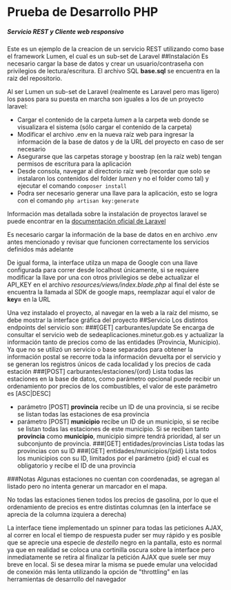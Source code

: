 # Prueba de Desarrollo PHP
##### Servicio REST y Cliente web responsivo
Este es un ejemplo de la creacion de un servicio REST utilizando como base el framework Lumen, 
el cual es un sub-set de Laravel
##Instalación
Es necesario cargar la base de datos y crear un usuario/contraseña con privilegios de lectura/escritura.
El archivo SQL **base.sql** se encuentra en la raiz del repositorio.

Al ser Lumen un sub-set de Laravel (realmente es Laravel pero mas ligero) los pasos para su puesta en marcha
son iguales a los de un proyecto laravel:
- Cargar el contenido de la carpeta _lumen_ a la carpeta web donde se visualizara el sistema (sólo cargar el contenido de la carpeta)
- Modificar el archivo .env en la nueva raíz web para ingresar la información de la base de datos y de la 
URL del proyecto en caso de ser necesario
- Asegurarse que las carpetas storage y boostrap (en la raíz web) tengan permisos de escritura para la aplicación
- Desde consola, navegar al directorio raíz web (recordar que solo se instalaron los contenidos del folder _lumen_ y no el folder como tal) y ejecutar
el comando `composer install`
- Podra ser necesario generar una llave para la aplicación, esto se logra con el comando `php artisan key:generate`

Información mas detallada sobre la instalación de proyectos laravel se puede encontrar en la [documentación oficial de Laravel](https://laravel.com/docs/7.x/deployment)
 
 Es necesario cargar la información de la base de datos en en archivo .env antes mencionado y revisar que funcionen correctamente los servicios definidos más adelante
 
 De igual forma, la interface utilza un mapa de Google con una llave configurada para correr desde localhost únicamente, si se requiere modificar la llave por una con otros privilegios se debe actualizar el API_KEY en el archivo _resources/views/index.blade.php_ al final del éste se encuentra la llamada al SDK de google maps, reemplazar aquí el valor de **key=** en la URL
 
 Una vez instalado el proyecto, al navegar en la web a la raíz del mismo, se debe mostrar la interface gráfica del proyecto 
 ##Servicio
 Los distintos endpoints del servicio son:
 ###[GET] carburantes/update
 Se encarga de consultar el servicio web de sedeaplicaciones.minetur.gob.es y actualizar la información tanto de precios como de las entidades (Provincia, Municipio). Ya que no se utilizó un servicio o base separados para obtener la información postal se recorre toda 
 la información devuelta por el servicio y se generan los registros únicos de cada localidad y los precios de cada estación
 ###[POST] carburantes/estaciones/{ord}
 Lista todas las estaciones en la base de datos, como parámetro opcional puede recibir un ordenamiento por precios de los combustibles, el valor de este parámetro es [ASC|DESC]
 - parámetro [POST] **provincia** recibe un ID de una provincia, si se recibe se listan todas las estaciones de esa provincia
 - parámetro [POST] **municipio** recibe un ID de un municipio, si se recibe se listan todas las estaciones de este municipio. Si se reciben tanto **provincia** como **municipio**, municipio simpre tendrá prioridad, al ser un subconjunto de provincia.
 ###[GET] entidades/provincias
 Lista todas las provincias con su ID
 ###[GET] entidades/municipios/{pid}
 Lista todos los municipios con su ID, limitados por el parámetro {pid} el cual es obligatorio y recibe el ID de una provincia
 
 ###Notas
 Algunas estaciones no cuentan con coordenadas, se agregan al listado pero no intenta generar un marcador en el mapa.
 
 No todas las estaciones tienen todos los precios de gasolina, por lo que el ordenamiento de precios es entre distintas columnas (en la interface se aprecia de la columna izquiera a derecha)
 
 La interface tiene implementado un spinner para todas las peticiones AJAX, al correr en local el tiempo de respuesta puder ser muy rápido
 y es posible que se aprecie una especie de _destello_ negro en la pantalla, esto es normal ya que en realidad se coloca una cortinilla 
 oscura sobre la interface pero inmediatamente se retira al finalizar la petición AJAX que suele ser muy breve en local. Si se desea mirar la misma se puede emular una velocidad de conexión más lenta utilizando la opción de "throttling" en las herramientas de desarrollo
 del navegador
